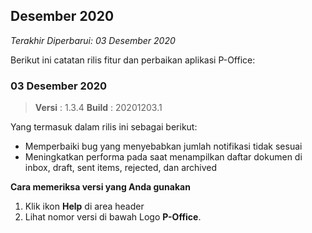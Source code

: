 ﻿## Desember 2020

*Terakhir Diperbarui: 03 Desember 2020*

Berikut ini catatan rilis fitur dan perbaikan aplikasi P-Office:

### 03 Desember 2020
>**Versi** : 1.3.4
>**Build** : 20201203.1

Yang termasuk dalam rilis ini sebagai berikut:
- Memperbaiki bug yang menyebabkan jumlah notifikasi tidak sesuai
- Meningkatkan performa pada saat menampilkan daftar dokumen di inbox, draft, sent items, rejected, dan archived

**Cara memeriksa versi yang Anda gunakan**

1. Klik ikon **Help** di area header
2. Lihat nomor versi di bawah Logo **P-Office**.